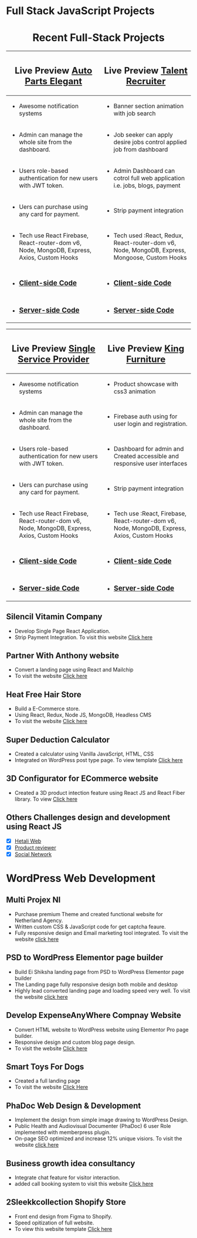 # Full Stack JavaScript Projects
<h1 align="center">Recent Full-Stack Projects </h1> 

|<h2>Live Preview [Auto Parts Elegant](https://autoparts-assign-12.web.app/)  </h2> | <h2>Live Preview [Talent Recruiter](https://talent-recruiter.netlify.app)  </h2>  |
| ------------------------------------------------ | ------------------------------------------------ |
|<ul>  <li>Awesome notification systems </ul> </li> |   <ul>  <li>Banner section animation with job search </ul> </li> |      
|<ul>  <li> Admin can manage the whole site from the dashboard.</li> </ul>|  <ul>  <li> Job seeker can apply desire jobs control applied job from dashboard  </li> </ul>|
|<ul>  <li> Users role-based authentication for new users with JWT token.</li> </ul>| <ul><li>Admin Dashboard can cotrol full web application i.e. jobs, blogs, payment </ul> </li> |
|<ul>  <li> Uers can purchase using any card for payment.</li> </ul>| <ul>  <li> Strip payment integration  </li> </ul> |
|<ul>  <li> Tech use React Firebase, React-router-dom v6, Node, MongoDB, Express, Axios, Custom Hooks</li> </ul>| <ul><li>Tech used :React, Redux, React-router-dom v6, Node, MongoDB, Express, Mongoose, Custom Hooks </ul> </li> |
|<ul><li> <h3> [Client-side Code ](https://github.com/raselmahmud22/manufacturer-website-front-side)  </h3></ul> </li>   |<ul><li> <h3> [Client-side Code ](https://github.com/raselmahmud22/Talent-Recruiter)</h3>  </ul> </li>   |
 |<ul><li> <h3> [  Server-side Code ](https://github.com/raselmahmud22/manufacturer-website-back-end-side) </h3></ul> </li>    |<ul><li> <h3> [ Server-side Code ](https://github.com/raselmahmud22/talent-recruiter-server)</h3></ul> </li>       |


|<h2>Live Preview [Single Service Provider](https://assignment-10-8fc08.web.app) </h2> | <h2>Live Preview [King Furniture](https://assignment-11-b89a5.web.app/)  </h2>  |
| ------------------------------------------------ | ------------------------------------------------ |
|<ul>  <li>Awesome notification systems </ul> </li> |   <ul>  <li>Product showcase with css3 animation    </ul> </li> |      
|<ul>  <li> Admin can manage the whole site from the dashboard.</li> </ul>|  <ul>  <li> Firebase auth using for user login and registration.  </li> </ul>|
|<ul>  <li> Users role-based authentication for new users with JWT token.</li> </ul>| <ul><li>Dashboard for admin and Created accessible and responsive user interfaces  </ul> </li> |
|<ul>  <li> Uers can purchase using any card for payment.</li> </ul>| <ul>  <li> Strip payment integration  </li> </ul> |
|<ul>  <li> Tech use React Firebase, React-router-dom v6, Node, MongoDB, Express, Axios, Custom Hooks</li> </ul>| <ul><li>Tech use :React, Firebase, React-router-dom v6, Node, MongoDB, Express, Axios, Custom Hooks </ul> </li> |
|<ul><li> <h3> [Client-side Code ](https://github.com/raselmahmud22/Independent-service-provider)  </h3></ul> </li>   |<ul><li> <h3> [Client-side Code ](https://github.com/raselmahmud22/ware-house-management-client-side)</h3>  </ul> </li>   |
 |<ul><li> <h3> [  Server-side Code ](https://github.com/raselmahmud22/manufacturer-website-back-end-side) </h3></ul> </li>    |<ul><li> <h3> [ Server-side Code ](https://github.com/raselmahmud22/ware-house-management-server-side)  </h3></ul> </li>       |


## Silencil Vitamin Company
* Develop Single Page React Application.
* Strip Payment Integration. To visit this website [Click here](https://www.partnerwithanthony.com/pwa-limited-traffic-bonus)

## Partner With Anthony website
* Convert a landing page using React and Mailchip
* To visit the website [Click here](https://www.partnerwithanthony.com/pwa-limited-traffic-bonus)

## Heat Free Hair Store
* Build a E-Commerce store.
* Using React, Redux, Node JS, MongoDB, Headless CMS
* To visit the website [Click here](https://heatfreehair.com/)

## Super Deduction Calculator
* Created a calculator using Vanilla JavaScript, HTML, CSS
* Integrated on WordPress post type page. To view template [Click here](https://fiverr-res.cloudinary.com/image/upload/t_collaboration_hd,q_auto,f_auto/v1/secured-attachments/message/delivery_attachments/7f5ccf4141c32395fc305a9cb69d2dd1-1634131765834/cal.png?__cld_token__=exp=1681074814~hmac=3c3eea077fcceced2af9ef297b387bf1cee443344818a6ddd4ff1e5033c515c8)

## 3D Configurator for ECommerce website
* Created a 3D product intection feature using React JS and React Fiber library. To view [Click here](https://fiverr-res.cloudinary.com/image/upload/t_collaboration_hd,q_auto,f_auto/v1/secured-attachments/message/delivery_attachments/96f265684386de171923357db258cc7b-1654786777902/3D%20configurator%20for%20e-commerce%20shop.png?__cld_token__=exp=1681070072~hmac=0d566cb905218acee19e2c6b5ceb2c96aca098a8d9f80c0b8b6c2e4f9ef8bc8a)

<h2>Others Challenges design and development using React JS</h2>

 - [x] [Hetali Web](https://hetali-front-end.vercel.app/)
 - [x] [Product reviewer](https://rm-assignment-9.netlify.app/)
 - [x] [Social Network](https://atg-social-media.netlify.app/)

# WordPress Web Development
## Multi Projex NI
* Purchase premium Theme and created functional website for Netherland Agency.
* Written custom CSS & JavaScript code for get captcha feaure.
* Fully responsive design and Email marketing tool integrated. To visit the website [click here](https://multiprojex.nl/)

## PSD to WordPress Elementor page builder
* Build Ei Shiksha landing page from PSD to WordPress Elementor page builder
* The Landing page fully responsive design both mobile and desktop
* Highly lead converted landing page and loading speed very well. To visit the website [click here](https://www.ei-shiksha.com/)

## Develop ExpenseAnyWhere Compnay Website
* Convert HTML website to WordPress website using Elementor Pro page builder.
* Responsive design and custom blog page design.
* To visit the website [Click here](https://expenseanywhere.com)

## Smart Toys For Dogs
* Created a full landing page 
* To visit the website [Click Here](https://smarttoysfordogs.com/)

## PhaDoc Web Design & Development
* Implement the design from simple image drawing to WordPress Design.
* Public Health and Audiovisual Documenter (PhaDoc) 6 user Role implemented with memberpress plugin.
* On-page SEO optimized and increase 12% unique visiors. To visit the website [click here](https://phadoc.com/)

## Business growth idea consultancy
* Integrate chat feature for visitor interaction.
* added call booking system to visit this website [Click here](https://growthidea.co.uk/)

## 2Sleekkcollection Shopify Store
* Front end design from Figma to Shopify.
* Speed opitization of full website.
* To view this website template [Click here](https://fiverr-res.cloudinary.com/image/upload/t_collaboration_hd,q_auto,f_auto/v1/secured-attachments/message/delivery_attachments/470bfddfa70ebdba4068645e2b21b827-1606155441726/Accessories-%E2%80%93-2Sleekk-Collection.png?__cld_token__=exp=1681076007~hmac=1a3f3b62c15a77651ef5914798629d6938f778c5d474bc4acb955f12f2a29351)

